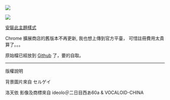 ![](https://github.com/ky0ncheng/chrome-luotianyi-theme/raw/master/miscsrc/view2.png)

![](https://github.com/ky0ncheng/chrome-luotianyi-theme/raw/master/miscsrc/view1.png)


[安裝此主題樣式](http://www.themebeta.com/chrome/theme/373477) 

Chrome 擴展商店的舊版本不再更新, 我也想上傳到官方平臺， 可惜註冊費用太貴算了。。。

原始檔已經放到 [Github](https://github.com/ky0ncheng/chrome-luotianyi-theme) 了，要的自取。

-----

版權說明

背景圖片來自 セルゲイ

洛天依 影像及商標來自 ideolo＠二日目西あ60a & VOCALOID-CHINA